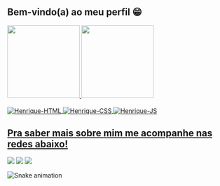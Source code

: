 ## Bem-vindo(a) ao meu perfil 😁

<div>
   <a href="https://github.com/byhenriquesilva">
   <img height="165em" src="https://github-readme-stats.vercel.app/api?username=byhenriquesilva&show_icons=true&theme=tokyonight&include_all_commits=true&count_private=true"/>
   <img height="165em" src="https://github-readme-stats.vercel.app/api/top-langs/?username=byhenriquesilva&layout=compact&langs_count=7&theme=tokyonight"/>
</div>
  
 <div style="display: inline_block"><br>
  <img align="center" alt="Henrique-HTML"src="https://img.shields.io/badge/HTML-239120?style=for-the-badge&logo=html5&logoColor=white">
  <img align="center" alt="Henrique-CSS"src="https://img.shields.io/badge/CSS-239120?&style=for-the-badge&logo=css3&logoColor=white">
  <img align="center" alt="Henrique-JS" src="https://img.shields.io/badge/JavaScript-F7DF1E?style=for-the-badge&logo=javascript&logoColor=black">
</div>

 
 
## Pra saber mais sobre mim me acompanhe nas redes abaixo!
 
<div> 
  <a href="https://instagram.com/byhennriquesilva" target="_blank"><img src="https://img.shields.io/badge/-Instagram-%23E4405F?style=for-the-badge&logo=instagram&logoColor=white" target="_blank"></a>
<a href = "mailto:henrysilva1707@gmail.com"><img src="https://img.shields.io/badge/-Gmail-%23333?style=for-the-badge&logo=gmail&logoColor=white" target="_blank"></a>
 <a href="https://www.linkedin.com/in/byhenriquesilva/" target="_blank"><img src="https://img.shields.io/badge/LinkedIn-0077B5?style=for-the-badge&logo=linkedin&logoColor=white"target="_blank"></a>
 
  ![Snake animation](https://github.com/byhenriquesilva/byhenriquesilva/blob/output/github-contribution-grid-snake.svg)

</div>
